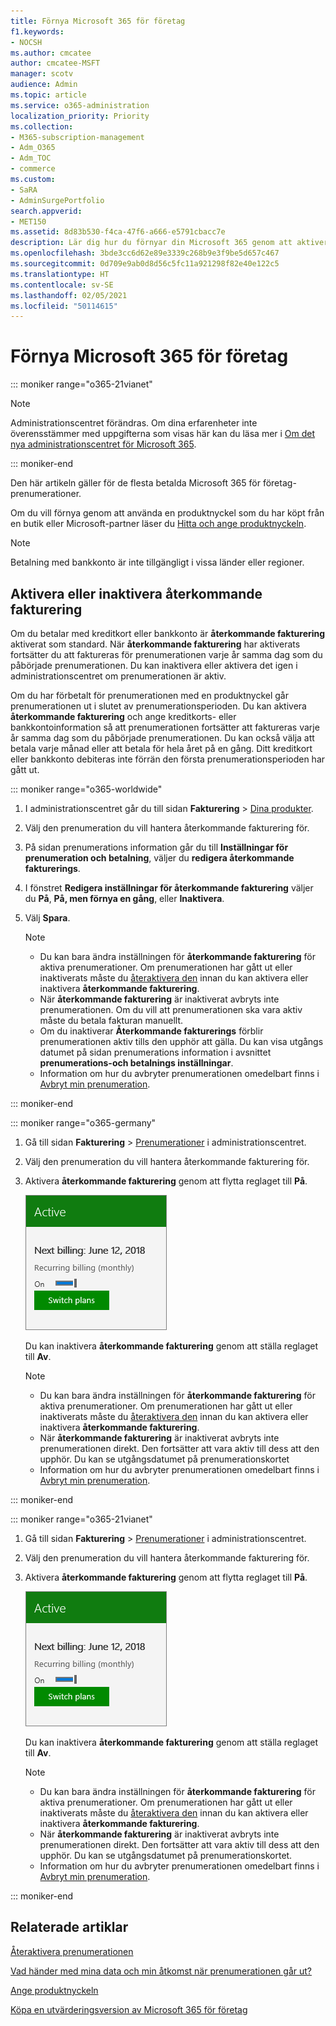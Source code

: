 ```yaml
---
title: Förnya Microsoft 365 för företag
f1.keywords:
- NOCSH
ms.author: cmcatee
author: cmcatee-MSFT
manager: scotv
audience: Admin
ms.topic: article
ms.service: o365-administration
localization_priority: Priority
ms.collection:
- M365-subscription-management
- Adm_O365
- Adm_TOC
- commerce
ms.custom:
- SaRA
- AdminSurgePortfolio
search.appverid:
- MET150
ms.assetid: 8d83b530-f4ca-47f6-a666-e5791cbacc7e
description: Lär dig hur du förnyar din Microsoft 365 genom att aktivera eller inaktivera återkommande fakturering.
ms.openlocfilehash: 3bde3cc6d62e89e3339c268b9e3f9be5d657c467
ms.sourcegitcommit: 0d709e9ab0d8d56c5fc11a921298f82e40e122c5
ms.translationtype: HT
ms.contentlocale: sv-SE
ms.lasthandoff: 02/05/2021
ms.locfileid: "50114615"
---
```

# <a name="renew-microsoft-365-for-business"></a>Förnya Microsoft 365 för företag

::: moniker range="o365-21vianet"

> [!NOTE]
> Administrationscentret förändras. Om dina erfarenheter inte överensstämmer med uppgifterna som visas här kan du läsa mer i [Om det nya administrationscentret för Microsoft 365](https://docs.microsoft.com/microsoft-365/admin/microsoft-365-admin-center-preview?view=o365-21vianet&preserve-view=true).

::: moniker-end

Den här artikeln gäller för de flesta betalda Microsoft 365 för företag-prenumerationer.
  
Om du vill förnya genom att använda en produktnyckel som du har köpt från en butik eller Microsoft-partner läser du [Hitta och ange produktnyckeln](../enter-your-product-key.md).

> [!NOTE]
> Betalning med bankkonto är inte tillgängligt i vissa länder eller regioner.
  
## <a name="turn-recurring-billing-off-or-on"></a>Aktivera eller inaktivera återkommande fakturering

Om du betalar med kreditkort eller bankkonto är **återkommande fakturering** aktiverat som standard. När **återkommande fakturering** har aktiverats fortsätter du att faktureras för prenumerationen varje år samma dag som du påbörjade prenumerationen. Du kan inaktivera eller aktivera det igen i administrationscentret om prenumerationen är aktiv.
  
Om du har förbetalt för prenumerationen med en produktnyckel går prenumerationen ut i slutet av prenumerationsperioden. Du kan aktivera **återkommande fakturering** och ange kreditkorts- eller bankkontoinformation så att prenumerationen fortsätter att faktureras varje år samma dag som du påbörjade prenumerationen. Du kan också välja att betala varje månad eller att betala för hela året på en gång. Ditt kreditkort eller bankkonto debiteras inte förrän den första prenumerationsperioden har gått ut.

::: moniker range="o365-worldwide"

1. I administrationscentret går du till sidan **Fakturering** \> <a href="https://go.microsoft.com/fwlink/p/?linkid=842054" target="_blank">Dina produkter</a>.
2. Välj den prenumeration du vill hantera återkommande fakturering för.
3. På sidan prenumerations information går du till **Inställningar för prenumeration och betalning**, väljer du **redigera återkommande fakturerings**.
4. I fönstret **Redigera inställningar för återkommande fakturering** väljer du **På**, **På, men förnya en gång**, eller **Inaktivera**.
5. Välj **Spara**.

    > [!NOTE]
    > - Du kan bara ändra inställningen för **återkommande fakturering** för aktiva prenumerationer. Om prenumerationen har gått ut eller inaktiverats måste du [återaktivera den](reactivate-your-subscription.md) innan du kan aktivera eller inaktivera **återkommande fakturering**.
    > - När **återkommande fakturering** är inaktiverat avbryts inte prenumerationen. Om du vill att prenumerationen ska vara aktiv måste du betala fakturan manuellt.
    > - Om du inaktiverar **Återkommande fakturerings** förblir prenumerationen aktiv tills den upphör att gälla. Du kan visa utgångs datumet på sidan prenumerations information i avsnittet **prenumerations-och betalnings inställningar**.
    > - Information om hur du avbryter prenumerationen omedelbart finns i [Avbryt min prenumeration](cancel-your-subscription.md).

::: moniker-end

::: moniker range="o365-germany"
  
1. Gå till sidan **Fakturering** \> <a href="https://go.microsoft.com/fwlink/p/?linkid=847745" target="_blank">Prenumerationer</a> i administrationscentret.

2. Välj den prenumeration du vill hantera återkommande fakturering för.

3. Aktivera **återkommande fakturering** genom att flytta reglaget till **På**.

    ![Närbild av ett prenumerationskort med återkommande fakturering aktiverat.](../../media/984464dc-6b63-4b24-84e1-67f6c4b1d48e.png)
  
    Du kan inaktivera **återkommande fakturering** genom att ställa reglaget till **Av**.

    > [!NOTE]
    > - Du kan bara ändra inställningen för **återkommande fakturering** för aktiva prenumerationer. Om prenumerationen har gått ut eller inaktiverats måste du [återaktivera den](reactivate-your-subscription.md) innan du kan aktivera eller inaktivera **återkommande fakturering**.
    > - När **återkommande fakturering** är inaktiverat avbryts inte prenumerationen direkt. Den fortsätter att vara aktiv till dess att den upphör. Du kan se utgångsdatumet på prenumerationskortet
    > - Information om hur du avbryter prenumerationen omedelbart finns i [Avbryt min prenumeration](cancel-your-subscription.md).

::: moniker-end

::: moniker range="o365-21vianet"
  
1. Gå till sidan **Fakturering** \> <a href="https://go.microsoft.com/fwlink/p/?linkid=850626" target="_blank">Prenumerationer</a> i administrationscentret.

2. Välj den prenumeration du vill hantera återkommande fakturering för.

3. Aktivera **återkommande fakturering** genom att flytta reglaget till **På**.

    ![Närbild av ett prenumerationskort med återkommande fakturering aktiverat.](../../media/984464dc-6b63-4b24-84e1-67f6c4b1d48e.png)
  
    Du kan inaktivera **återkommande fakturering** genom att ställa reglaget till **Av**.

    > [!NOTE]
    > - Du kan bara ändra inställningen för **återkommande fakturering** för aktiva prenumerationer. Om prenumerationen har gått ut eller inaktiverats måste du [återaktivera den](reactivate-your-subscription.md) innan du kan aktivera eller inaktivera **återkommande fakturering**.
    > - När **återkommande fakturering** är inaktiverat avbryts inte prenumerationen direkt. Den fortsätter att vara aktiv till dess att den upphör. Du kan se utgångsdatumet på prenumerationskortet.
    > - Information om hur du avbryter prenumerationen omedelbart finns i [Avbryt min prenumeration](cancel-your-subscription.md).

::: moniker-end

## <a name="related-articles"></a>Relaterade artiklar

[Återaktivera prenumerationen](reactivate-your-subscription.md)
  
[Vad händer med mina data och min åtkomst när prenumerationen går ut?](what-if-my-subscription-expires.md)

[Ange produktnyckeln](../enter-your-product-key.md)
  
[Köpa en utvärderingsversion av Microsoft 365 för företag](../buy-a-subscription-from-your-free-trial.md)
